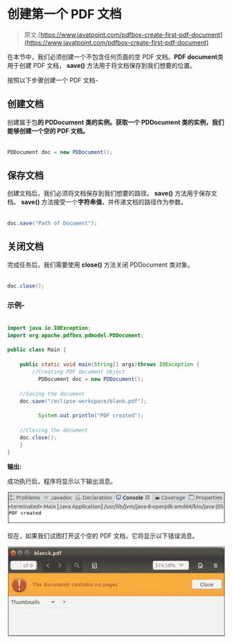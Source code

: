 # 创建第一个 PDF 文档

> 原文:[https://www.javatpoint.com/pdfbox-create-first-pdf-document](https://www.javatpoint.com/pdfbox-create-first-pdf-document)

在本节中，我们必须创建一个不包含任何页面的空 PDF 文档。**PDF document**类用于创建 PDF 文档， **save()** 方法用于将文档保存到我们想要的位置。

按照以下步骤创建一个 PDF 文档-

## 创建文档

创建属于包**的 **PDDocument 类**的实例。获取一个 PDDocument 类的实例，我们能够创建一个空的 PDF 文档。**

```java

PDDocument doc = new PDDocument(); 

```

## 保存文档

创建文档后，我们必须将文档保存到我们想要的路径。 **save()** 方法用于保存文档。 **save()** 方法接受一个**字符串值**，并传递文档的路径作为参数。

```java

doc.save("Path of Document");

```

## 关闭文档

完成任务后，我们需要使用 **close()** 方法关闭 PDDocument 类对象。

```java

doc.close();

```

### 示例-

```java

import java.io.IOException; 
import org.apache.pdfbox.pdmodel.PDDocument;

public class Main {

	public static void main(String[] args)throws IOException {
		//Creating PDF document object 
	      PDDocument doc = new PDDocument();    

	//Saving the document
	doc.save("/eclipse-workspace/blank.pdf");

	      System.out.println("PDF created");  

	//Closing the document  
	doc.close();
	}
}

```

**输出:**

成功执行后，程序将显示以下输出消息。

![PDFBox Create First PDF Documents](img/946a1d15f8953057ed7870414bc19c47.png)

现在，如果我们试图打开这个空的 PDF 文档，它将显示以下错误消息。

![PDFBox Create First PDF Documents](img/e0a09f7b1ed94fc4b3df115fa4c31291.png)